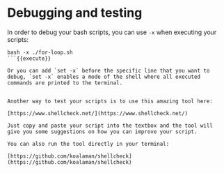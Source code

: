 # Debugging and testing

In order to debug your bash scripts, you can use `-x` when executing your scripts:

```
bash -x ./for-loop.sh
```{{execute}}

Or you can add `set -x` before the specific line that you want to debug, `set -x` enables a mode of the shell where all executed commands are printed to the terminal.


Another way to test your scripts is to use this amazing tool here:

[https://www.shellcheck.net/](https://www.shellcheck.net/)

Just copy and paste your script into the textbox and the tool will give you some suggestions on how you can improve your script.

You can also run the tool directly in your terminal:

[https://github.com/koalaman/shellcheck](https://github.com/koalaman/shellcheck)